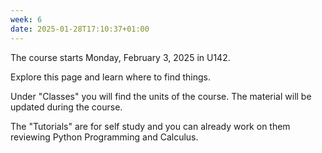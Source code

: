 ```yaml
---
week: 6
date: 2025-01-28T17:10:37+01:00
---
```


The course starts Monday, February 3, 2025 in U142.

Explore this page and learn where to find things.

Under "Classes" you will find the units of the course. The material will be
updated during the course.

The "Tutorials" are for self study and you can already work on them reviewing
Python Programming and Calculus.  

